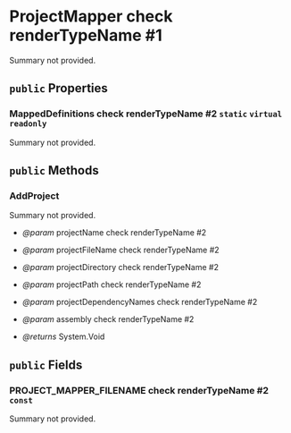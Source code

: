 # ProjectMapper check renderTypeName #1

Summary not provided.

## `public` Properties

### MappedDefinitions check renderTypeName #2 `static` `virtual` `readonly`

Summary not provided.



## `public` Methods

### AddProject

Summary not provided.

- *@param* projectName check renderTypeName #2
- *@param* projectFileName check renderTypeName #2
- *@param* projectDirectory check renderTypeName #2
- *@param* projectPath check renderTypeName #2
- *@param* projectDependencyNames check renderTypeName #2
- *@param* assembly check renderTypeName #2

- *@returns* System.Void

## `public` Fields

### PROJECT_MAPPER_FILENAME check renderTypeName #2 `const`

Summary not provided.